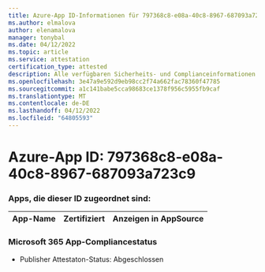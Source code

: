 ```yaml
---
title: Azure-App ID-Informationen für 797368c8-e08a-40c8-8967-687093a723c9
ms.author: elmalova
author: elenamalova
manager: tonybal
ms.date: 04/12/2022
ms.topic: article
ms.service: attestation
certification_type: attested
description: Alle verfügbaren Sicherheits- und Complianceinformationen für 797368c8-e08a-40c8-8967-687093a723c9.
ms.openlocfilehash: 3e47a9e592d9eb98cc2f74a662fac78360f47785
ms.sourcegitcommit: a1c141babe5cca98683ce1378f956c5955fb9caf
ms.translationtype: MT
ms.contentlocale: de-DE
ms.lasthandoff: 04/12/2022
ms.locfileid: "64805593"
---
```

# <a name="azure-app-id-797368c8-e08a-40c8-8967-687093a723c9"></a>Azure-App ID: 797368c8-e08a-40c8-8967-687093a723c9


### <a name="apps-associated-with-this-id"></a>Apps, die dieser ID zugeordnet sind:
| **App-Name** | **Zertifiziert** | **Anzeigen in AppSource** |
|--------------|---------------|-----------------------|

### <a name="microsoft-365-app-compliance-status"></a>Microsoft 365 App-Compliancestatus
- Publisher Attestaton-Status: Abgeschlossen

